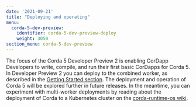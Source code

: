 ```yaml
---
date: '2021-09-21'
title: "Deploying and operating"
menu:
  corda-5-dev-preview:
    identifier: corda-5-dev-preview-deploy
    weight: 3050
section_menu: corda-5-dev-preview
---
```

The focus of the Corda 5 Developer Preview 2 is enabling CorDapp Developers to write, compile, and run their first basic CorDapps for Corda 5.
In Developer Preview 2 you can deploy to the combined worker, as described in the [Getting Started section](../getting-started/running-your-first-cordapp/run-first-cordapp.html).
The deployment and operation of Corda 5 will be explored further in future releases.
In the meantime, you can experiment with multi-worker deployments by reading about the deployment of Corda to a Kubernetes cluster on the [corda-runtime-os wiki](https://github.com/corda/corda-runtime-os/wiki/Local-development-with-Kubernetes).
